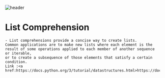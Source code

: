 ![header][def]

[def]: https://capsule-render.vercel.app/api?type=waving&color=auto&height=300&section=header&text=%20Reference&fontSize=90

# List Comprehension
    - List comprehensions provide a concise way to create lists. 
    Common applications are to make new lists where each element is the result of some operations applied to each member of another sequence or iterable, 
    or to create a subsequence of those elements that satisfy a certain condition.
    Link :<a href:https://docs.python.org/3/tutorial/datastructures.html>https://docs.python.org/3/tutorial/datastructures.html</a>

